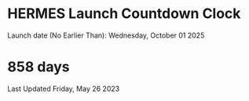 # HERMES Launch Countdown Clock

Launch date (No Earlier Than): Wednesday, October 01 2025
# 858 days

Last Updated Friday, May 26 2023